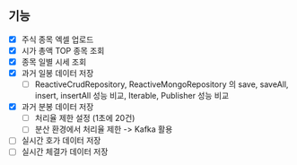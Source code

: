 ## 기능
- [x] 주식 종목 엑셀 업로드
- [x] 시가 총액 TOP 종목 조회
- [x] 종목 일별 시세 조회
- [x] 과거 일봉 데이터 저장
  - [ ] ReactiveCrudRepository, ReactiveMongoRepository 의 save, saveAll, insert, insertAll 성능 비교, Iterable, Publisher 성능 비교
- [x] 과거 분봉 데이터 저장
  - [ ] 처리율 제한 설정 (1초에 20건)
  - [ ] 분산 환경에서 처리율 제한 -> Kafka 활용
- [ ] 실시간 호가 데이터 저장
- [ ] 실시간 체결가 데이터 저장
